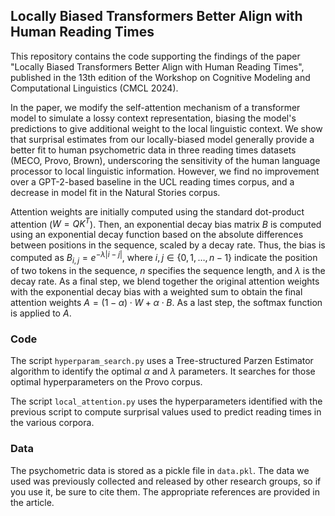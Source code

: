 ## Locally Biased Transformers Better Align with Human Reading Times

This repository contains the code supporting the findings of the paper "Locally Biased Transformers Better Align with Human Reading Times", published in the 13th edition of the Workshop on Cognitive Modeling and Computational Linguistics (CMCL 2024).

In the paper, we modify the self-attention mechanism of a transformer model to simulate a lossy context representation, biasing the model's predictions to give additional weight to the local linguistic context. We show that surprisal estimates from our locally-biased model generally provide a better fit to human psychometric data in three reading times datasets (MECO, Provo, Brown), underscoring the sensitivity of the human language processor to local linguistic information. However, we find no improvement over a GPT-2-based baseline in the UCL reading times corpus, and a decrease in model fit in the Natural Stories corpus.

Attention weights are initially computed using the standard dot-product attention ($W = QK^T$). Then, an exponential decay bias matrix $B$ is computed using an exponential decay function based on the absolute differences between positions in the sequence, scaled by a decay rate. Thus, the bias is computed as $B_{i, j} = e^{-\lambda |i - j|}$, where $i, j \in \{0, 1, \ldots, n-1\}$ indicate the position of two tokens in the sequence, $n$ specifies the sequence length, and $\lambda$ is the decay rate. As a final step, we blend together the original attention weights with the exponential decay bias with a weighted sum to obtain the final attention weights $A = (1 - \alpha) \cdot W + \alpha \cdot B$. As a last step, the softmax function is applied to $A$.

### Code

The script `hyperparam_search.py` uses a Tree-structured Parzen Estimator algorithm to identify the optimal $\alpha$ and $\lambda$ parameters. It searches for those optimal hyperparameters on the Provo corpus. 

The script `local_attention.py` uses the hyperparameters identified with the previous script to compute surprisal values used to predict reading times in the various corpora. 

### Data
The psychometric data is stored as a pickle file in `data.pkl`. The data we used was previously collected and released by other research groups, so if you use it, be sure to cite them. The appropriate references are provided in the article.
